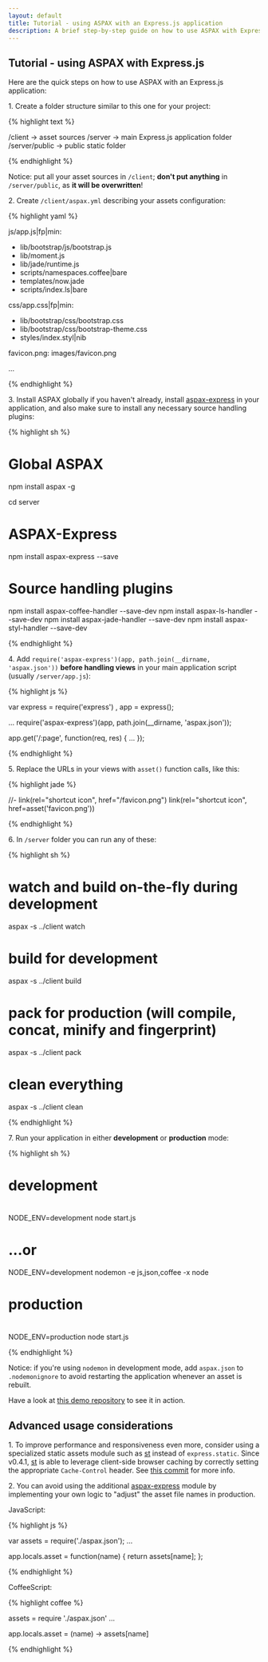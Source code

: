 ```yaml
---
layout: default
title: Tutorial - using ASPAX with an Express.js application
description: A brief step-by-step guide on how to use ASPAX with Express.js.
---
```

## Tutorial - using ASPAX with Express.js
Here are the quick steps on how to use ASPAX with an Express.js application:

1\. Create a folder structure similar to this one for your project:

{% highlight text %}

/client         -> asset sources
/server         -> main Express.js application folder
/server/public  -> public static folder

{% endhighlight %}

Notice: put all your asset sources in `/client`; **don't put anything** in `/server/public`, as **it will be overwritten**!

2\. Create `/client/aspax.yml` describing your assets configuration:

{% highlight yaml %}

js/app.js|fp|min:
  - lib/bootstrap/js/bootstrap.js
  - lib/moment.js
  - lib/jade/runtime.js
  - scripts/namespaces.coffee|bare
  - templates/now.jade
  - scripts/index.ls|bare

css/app.css|fp|min:
  - lib/bootstrap/css/bootstrap.css
  - lib/bootstrap/css/bootstrap-theme.css
  - styles/index.styl|nib

favicon.png: images/favicon.png

...

{% endhighlight %}

3\. Install ASPAX globally if you haven't already, install [aspax-express](https://github.com/icflorescu/aspax-express) in your application, and also make sure to install any necessary source handling plugins:

{% highlight sh %}

# Global ASPAX
npm install aspax -g

cd server

# ASPAX-Express
npm install aspax-express --save

# Source handling plugins
npm install aspax-coffee-handler --save-dev
npm install aspax-ls-handler --save-dev
npm install aspax-jade-handler --save-dev
npm install aspax-styl-handler --save-dev

{% endhighlight %}

4\. Add `require('aspax-express')(app, path.join(__dirname, 'aspax.json'))` **before handling views** in your main application script (usually `/server/app.js`):

{% highlight js %}

var express = require('express')
  , app = express();

...
require('aspax-express')(app, path.join(__dirname, 'aspax.json'));

app.get('/:page', function(req, res) {
  ...
});

{% endhighlight %}

5\. Replace the URLs in your views with `asset()` function calls, like this:

{% highlight jade %}

//- link(rel="shortcut icon", href="/favicon.png")
link(rel="shortcut icon", href=asset('favicon.png'))

{% endhighlight %}

6\. In `/server` folder you can run any of these:

{% highlight sh %}

# watch and build on-the-fly during development
aspax -s ../client watch

# build for development
aspax -s ../client build

# pack for production (will compile, concat, minify and fingerprint)
aspax -s ../client pack

# clean everything
aspax -s ../client clean

{% endhighlight %}

7\. Run your application in either **development** or **production** mode:

{% highlight sh %}

# development
#
NODE_ENV=development node start.js
# ...or
NODE_ENV=development nodemon -e js,json,coffee -x node

# production
#
NODE_ENV=production node start.js

{% endhighlight %}

Notice: if you're using `nodemon` in development mode, add `aspax.json` to `.nodemonignore` to avoid restarting the application whenever an asset is rebuilt.

Have a look at [this demo repository](https://github.com/icflorescu/aspax-demo) to see it in action.

## Advanced usage considerations

1\. To improve performance and responsiveness even more, consider using a specialized static assets module such as [st](https://github.com/isaacs/st) instead of `express.static`. Since v0.4.1, [st](https://github.com/isaacs/st) is able to leverage client-side browser caching by correctly setting the appropriate `Cache-Control` header. See [this commit](https://github.com/isaacs/st/commit/811562af3dbf4b0e6919819db904f9fab2975bfd) for more info.

2\. You can avoid using the additional [aspax-express](https://github.com/icflorescu/aspax-express) module by implementing your own logic to "adjust" the asset file names in production.

JavaScript:

{% highlight js %}

var assets = require('./aspax.json');
...

app.locals.asset = function(name) {
    return assets[name];
};

{% endhighlight %}

CoffeeScript:

{% highlight coffee %}

assets = require './aspax.json'
...

app.locals.asset = (name) -> assets[name]

{% endhighlight %}
